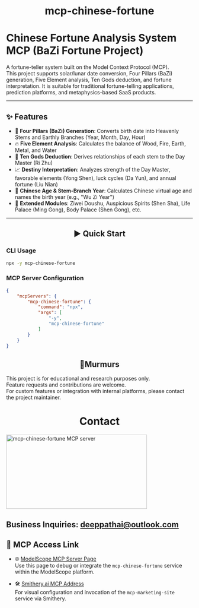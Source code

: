 <div align="center">

# mcp-chinese-fortune

</div> 


# Chinese Fortune Analysis System MCP (BaZi Fortune Project)

A fortune-teller system built on the Model Context Protocol (MCP).  
This project supports solar/lunar date conversion, Four Pillars (BaZi) generation, Five Element analysis, Ten Gods deduction, and fortune interpretation. It is suitable for traditional fortune-telling applications, prediction platforms, and metaphysics-based SaaS products.

---

## ✨ Features

- 🧮 **Four Pillars (BaZi) Generation**: Converts birth date into Heavenly Stems and Earthly Branches (Year, Month, Day, Hour)
- 🔥 **Five Element Analysis**: Calculates the balance of Wood, Fire, Earth, Metal, and Water
- 🧙 **Ten Gods Deduction**: Derives relationships of each stem to the Day Master (Ri Zhu)
- 📈 **Destiny Interpretation**: Analyzes strength of the Day Master, favorable elements (Yong Shen), luck cycles (Da Yun), and annual fortune (Liu Nian)
- 📆 **Chinese Age & Stem-Branch Year**: Calculates Chinese virtual age and names the birth year (e.g., "Wu Zi Year")
- 🏮 **Extended Modules**: Ziwei Doushu, Auspicious Spirits (Shen Sha), Life Palace (Ming Gong), Body Palace (Shen Gong), etc.

---

## <div align="center">▶️ Quick Start</div>

### CLI Usage
~~~bash
npx -y mcp-chinese-fortune
~~~

### MCP Server Configuration

~~~json
{
    "mcpServers": {
        "mcp-chinese-fortune": {
            "command": "npx",
            "args": [
                "-y",
                "mcp-chinese-fortune"
            ]
        }
    }
}
~~~


## <div align="center">💭Murmurs</div>

This project is for educational and research purposes only.  
Feature requests and contributions are welcome.  
For custom features or integration with internal platforms, please contact the project maintainer.

<div align="center"><h1>Contact</h1></div>
<img width="380" height="200" src="./doc/dpai.jpg" alt="mcp-chinese-fortune MCP server" />

## Business Inquiries: [deeppathai@outlook.com](mailto:deeppathai@outlook.com)

</div>


## 🧠 MCP Access Link

- 🌐 [ModelScope MCP Server Page](https://modelscope.cn/mcp/servers/deeppathai/mcp-chinese-fortune)  
  Use this page to debug or integrate the `mcp-chinese-fortune` service within the ModelScope platform.


- 🛠️ [Smithery.ai MCP Address](https://smithery.ai/server/@deeppath-ai/mcp-chinese-fortune)  
  For visual configuration and invocation of the `mcp-marketing-site` service via Smithery.